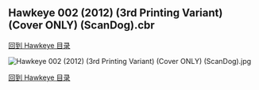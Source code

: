 ## Hawkeye 002 (2012) (3rd Printing Variant) (Cover ONLY) (ScanDog).cbr


[回到 Hawkeye 目录](https://github.com/alicewish/markdown/blob/master/series/Hawkeye.md)


![Hawkeye 002 (2012) (3rd Printing Variant) (Cover ONLY) (ScanDog).jpg](https://wx1.sinaimg.cn/large/6a9fdecaly1fr0ugr8girj20zk1iqqnz.jpg)

[回到 Hawkeye 目录](https://github.com/alicewish/markdown/blob/master/series/Hawkeye.md)

